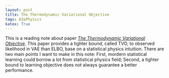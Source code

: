 ```yaml
---
layout: post
title: The Thermodynamic Variational Objective
tags: AI&Physics 
katex: True
---
```

This is a reading note about paper [*The Thermodynamic Variational Objective*](https://arxiv.org/abs/1907.00031). This paper provides a tighter bound,  called TVO, to observed likelihood in VAE than ELBO, base on a statistical physics intuition. There are two main points I want to make in this note: First, mordern statistical learning could borrow a lot from statistical physics field; Second, a tighter bound to learning objective does not always guarantee a better performance. 
<!--more-->